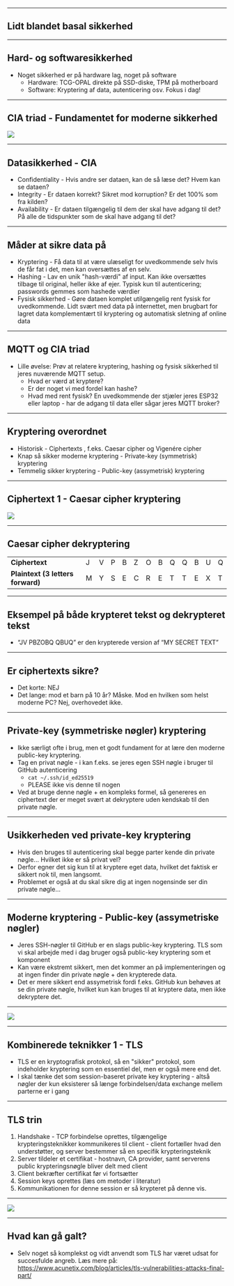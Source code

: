 
---
## Lidt blandet basal sikkerhed

---
## Hard- og softwaresikkerhed

* Noget sikkerhed er på hardware lag, noget på software
	* Hardware: TCG-OPAL direkte på SSD-diske, TPM på motherboard
	* Software: Kryptering af data, autenticering osv. Fokus i dag!
---

## CIA triad - Fundamentet for moderne sikkerhed

![](cia-triad-cybersecurity-foundation_c1g5.webp)

---

## Datasikkerhed - CIA

* Confidentiality - Hvis andre ser dataen, kan de så læse det? Hvem kan se dataen? 
* Integrity - Er dataen korrekt? Sikret mod korruption? Er det 100% som fra kilden?
* Availability - Er dataen tilgængelig til dem der skal have adgang til det? På alle de tidspunkter som de skal have adgang til det?

---

## Måder at sikre data på

* Kryptering - Få data til at være ulæseligt for uvedkommende selv hvis de får fat i det, men kan oversættes af en selv.
* Hashing - Lav en unik "hash-værdi" af input. Kan ikke oversættes tilbage til original, heller ikke af ejer. Typisk kun til autenticering; passwords gemmes som hashede værdier
* Fysisk sikkerhed - Gøre dataen komplet utilgængelig rent fysisk for uvedkommende. Lidt svært med data på internettet, men brugbart for lagret data komplementært til kryptering og automatisk sletning af online data

---

## MQTT og CIA triad
* Lille øvelse: Prøv at relatere kryptering, hashing og fysisk sikkerhed til jeres nuværende MQTT setup.
	* Hvad er værd at kryptere?
	* Er der noget vi med fordel kan hashe?
	* Hvad med rent fysisk? En uvedkommende der stjæler jeres ESP32 eller laptop - har de adgang til data eller sågar jeres MQTT broker?

---
## Kryptering overordnet

* Historisk - Ciphertexts , f.eks. Caesar cipher og Vigenére cipher
* Knap så sikker moderne kryptering - Private-key (symmetrisk) kryptering
* Temmelig sikker kryptering - Public-key (assymetrisk) kryptering

---

## Ciphertext 1 - Caesar cipher kryptering

![](ciphertext-with-caesar-cipher.png)

---

## Caesar cipher dekryptering

|                                   |     |     |     |     |     |     |     |     |     |     |     |     |
| --------------------------------- | --- | --- | --- | --- | --- | --- | --- | --- | --- | --- | --- | --- |
| **Ciphertext**                    | J   | V   | P   | B   | Z   | O   | B   | Q   | Q   | B   | U   | Q   |
| **Plaintext (3 letters forward)** | M   | Y   | S   | E   | C   | R   | E   | T   | T   | E   | X   | T   |

---

## Eksempel på både krypteret tekst og dekrypteret tekst

 * “JV PBZOBQ QBUQ” er den krypterede version af “MY SECRET TEXT”
---
## Er ciphertexts sikre?

* Det korte: NEJ
* Det lange: mod et barn på 10 år? Måske. Mod en hvilken som helst moderne PC? Nej, overhovedet ikke.

---
## Private-key (symmetriske nøgler) kryptering

* Ikke særligt ofte i brug, men et godt fundament for at lære den moderne public-key kryptering.
* Tag en privat nøgle - i kan f.eks. se jeres egen SSH nøgle i bruger til GitHub autenticering
	* `cat ~/.ssh/id_ed25519`
	* PLEASE ikke vis denne til nogen
* Ved at bruge denne nøgle + en kompleks formel, så genereres en ciphertext der er meget svært at dekryptere uden kendskab til den private nøgle.

---
## Usikkerheden ved private-key kryptering

* Hvis den bruges til autenticering skal begge parter kende din private nøgle... Hvilket ikke er så privat vel?
* Derfor egner det sig kun til at kryptere eget data, hvilket det faktisk er sikkert nok til, men langsomt. 
* Problemet er også at du skal sikre dig at ingen nogensinde ser din private nøgle...

---

## Moderne kryptering - Public-key (assymetriske nøgler)

* Jeres SSH-nøgler til GitHub er en slags public-key kryptering. TLS som vi skal arbejde med i dag bruger også public-key kryptering som et komponent
* Kan være ekstremt sikkert, men det kommer an på implementeringen og at ingen finder din private nøgle + den krypterede data. 
* Det er mere sikkert end assymetrisk fordi f.eks. GitHub kun behøves at se din private nøgle, hvilket kun kan bruges til at kryptere data, men ikke dekryptere det.

---
![](alice-bob.webp)

---
## Kombinerede teknikker 1 - TLS

* TLS er en kryptografisk protokol, så en "sikker" protokol, som indeholder kryptering som en essentiel del, men er også mere end det. 
* I skal tænke det som session-baseret private key kryptering - altså nøgler der kun eksisterer så længe forbindelsen/data exchange mellem parterne er i gang

---

## TLS trin

 1. Handshake - TCP forbindelse oprettes, tilgængelige krypteringsteknikker kommunikeres til client - client fortæller hvad den understøtter, og server bestemmer så en specifik krypteringsteknik
 2. Server tildeler et certifikat - hostnavn, CA provider, samt serverens public krypteringsnøgle bliver delt med client
 3. Client bekræfter certifikat før vi fortsætter
 4. Session keys oprettes (læs om metoder i literatur)
 5. Kommunikationen for denne session er så krypteret på denne vis.

---

![](SSLTLS.webp)
 
---

## Hvad kan gå galt? 

* Selv noget så komplekst og vidt anvendt som TLS har været udsat for succesfulde angreb. Læs mere på: https://www.acunetix.com/blog/articles/tls-vulnerabilities-attacks-final-part/